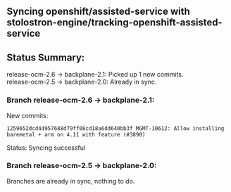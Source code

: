 ## Syncing openshift/assisted-service with stolostron-engine/tracking-openshift-assisted-service

## Status Summary:

release-ocm-2.6 -> backplane-2.1: Picked up 1 new commits.  
release-ocm-2.5 -> backplane-2.0: Already in sync.  

### Branch release-ocm-2.6 -> backplane-2.1:

New commits:

```
1259652dcd44957688d79ff08cd18a6dd640bb3f MGMT-10612: Allow installing baremetal + arm on 4.11 with feature (#3890)
```

Status: Syncing successful

### Branch release-ocm-2.5 -> backplane-2.0:

Branches are already in sync, nothing to do.
